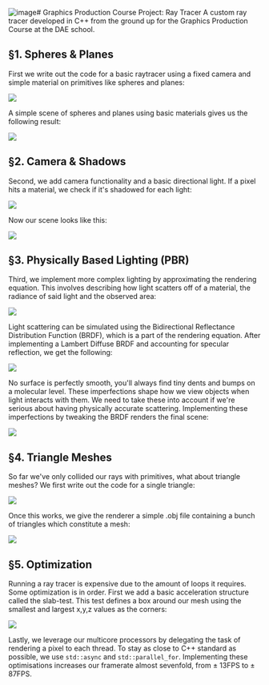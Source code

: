 ![image](https://github.com/TehPrometheus/GrP-Ray-Tracer/assets/95450900/e2743bf5-abf8-48c8-87f8-82bdc6e5b90b)# Graphics Production Course Project: Ray Tracer
A custom ray tracer developed in C++ from the ground up for the Graphics Production Course at the DAE school.

## §1. Spheres & Planes
First we write out the code for a basic raytracer using a fixed camera and simple material on primitives like spheres and planes:

![](https://github.com/TehPrometheus/GrP-Ray-Tracer/blob/main/lib/spheres_and_planes_fig1.png)

A simple scene of spheres and planes using basic materials gives us the following result:

![](https://github.com/TehPrometheus/GrP-Ray-Tracer/blob/main/lib/spheres_and_planes_fig2.png)

## §2. Camera & Shadows
Second, we add camera functionality and a basic directional light. If a pixel hits a material, we check if it's shadowed for each light:

![](https://github.com/TehPrometheus/GrP-Ray-Tracer/blob/main/lib/camera_and_shadows_fig1.png)

Now our scene looks like this:

![](https://github.com/TehPrometheus/GrP-Ray-Tracer/blob/main/lib/camera_and_shadows_fig2.png)

## §3. Physically Based Lighting (PBR)
Third, we implement more complex lighting by approximating the rendering equation. This involves describing how light scatters off of a material, the radiance of said light and the observed area:

![](https://github.com/TehPrometheus/GrP-Ray-Tracer/blob/main/lib/Lighting_fig1.png)

Light scattering can be simulated using the Bidirectional Reflectance Distribution Function (BRDF), which is a part of the rendering equation. After implementing a Lambert Diffuse BRDF and accounting for specular reflection, we get the following:

![](https://github.com/TehPrometheus/GrP-Ray-Tracer/blob/main/lib/spheres_and_planes_fig1.png)

No surface is perfectly smooth, you'll always find tiny dents and bumps on a molecular level. These imperfections shape how we view objects when light interacts with them. We need to take these into account if we're serious about having physically accurate scattering. Implementing these imperfections by tweaking the BRDF renders the final scene:

![](https://github.com/TehPrometheus/GrP-Ray-Tracer/blob/main/lib/Lighting_fig2.png)

## §4. Triangle Meshes

So far we've only collided our rays with primitives, what about triangle meshes? We first write out the code for a single triangle:

![](https://github.com/TehPrometheus/GrP-Ray-Tracer/blob/main/lib/Triangle_meshes_fig1.png)

Once this works, we give the renderer a simple .obj file containing a bunch of triangles which constitute a mesh:

![](https://github.com/TehPrometheus/GrP-Ray-Tracer/blob/main/lib/Triangle_meshes_fig2.png)


## §5. Optimization

Running a ray tracer is expensive due to the amount of loops it requires. Some optimization is in order.
First we add a basic acceleration structure called the slab-test. This test defines a box around our mesh using the smallest and largest x,y,z values as the corners:


![](https://github.com/TehPrometheus/GrP-Ray-Tracer/blob/main/lib/optimization_fig1.png)

Lastly, we leverage our multicore processors by delegating the task of rendering a pixel to each thread. To stay as close to C++ standard as possible, we use `std::async` and `std::parallel_for`.
Implementing these optimisations increases our framerate almost sevenfold, from ± 13FPS to ± 87FPS.




























